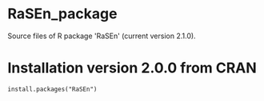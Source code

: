 # RaSEn_package
Source files of R package 'RaSEn' (current version 2.1.0). 

# Installation version 2.0.0 from CRAN
```
install.packages("RaSEn")
```
